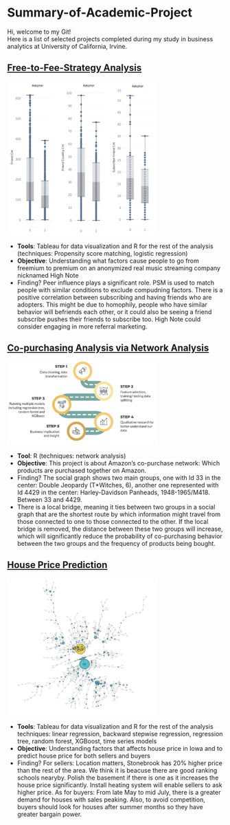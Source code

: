 # Summary-of-Academic-Project
Hi, welcome to my Git!  
Here is a list of selected projects completed during my study in business analytics at University of California, Irvine. 

## [Free-to-Fee-Strategy Analysis](https://github.com/joychentw/Free-to-Fee-Strategy-Analysis)
<img src="https://github.com/joychentw/Summary-of-Academic-Project/blob/main/images/free-to-fee.png?raw=true" width="350">   

- **Tools**: Tableau for data visualization and R for the rest of the analysis (techniques: Propensity score matching, logistic regression)
- **Objective**: Understanding what factors cause people to go from freemium to premium on an anonymized real music streaming company nicknamed High Note
- Finding? Peer influence  plays a significant role. PSM is used to match people with similar conditions to exclude compudning factors. There is a positive correlation between subscribing and having friends who are adopters. This might be due to homophily, people who have similar behavior will befriends each other, or it could also be seeing a friend subscribe pushes their friends to subscribe too. High Note could consider engaging in more referral marketing. 

  
   
## [Co-purchasing Analysis via Network Analysis](https://github.com/joychentw/Copurchasing-Analysis-via-Network-Analysis)
<img src="https://github.com/joychentw/Summary-of-Academic-Project/blob/main/images/houseprice.png?raw=true?raw=true" width="350">   

- **Tool**: R (techniques: network analysis)
- **Objective**: This project is about Amazon’s co-purchase network: Which products are purchased together on Amazon. 
- Finding? The social graph shows two main groups, one with Id 33 in the center: Double Jeopardy (T*Witches, 6), another one represented with Id 4429 in the center: Harley-Davidson Panheads, 1948-1965/M418. Between 33 and 4429. 
- There is a local bridge, meaning it ties between two groups in a social graph that are the shortest route by which information might travel from those connected to one to those connected to the other. If the local bridge is removed, the distance between these two groups will increase, which will significantly reduce the probability of co-purchasing behavior between the two groups and the frequency of products being bought. 



## [House Price Prediction](https://github.com/joychentw/House-Price-Prediction)
<img src="https://github.com/joychentw/Summary-of-Academic-Project/blob/main/images/copurchasing.png?raw=true" width="350">   

- **Tools**: Tableau for data visualization and R for the rest of the analysis
             techniques: linear regression, backward stepwise regression, regression tree, random forest, XGBoost, time series models
- **Objective**: Understanding factors that affects house price in Iowa and to predict house price for both sellers and buyers
- Finding? For sellers: Location matters, Stonebrook has 20% higher price than the rest of the area. We think it is beacuse there are good ranking schools nearyby. Polish the basement if there is one as it increases the house price significantly. Install heating system will enable sellers to ask higher price. As for buyers: From late May to mid July, there is a greater demand for houses with sales peaking. Also, to avoid competition, buyers should look for houses after summer months so they have greater bargain power.
